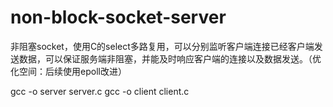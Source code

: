 # non-block-socket-server
非阻塞socket，使用C的select多路复用，可以分别监听客户端连接已经客户端发送数据，可以保证服务端非阻塞，并能及时响应客户端的连接以及数据发送。（优化空间：后续使用epoll改进）

gcc -o server server.c
gcc -o client client.c
